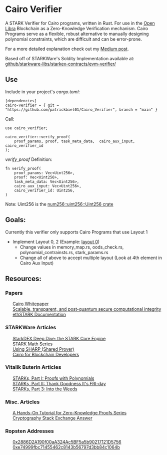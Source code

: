 # Cairo Verifier

A STARK Verifier for Cairo programs, written in Rust. For use in the [Open Libra](https://github.com/OLSF/libra) Blockchain as a Zero-Knowledge Verification mechanism. Cairo Programs serve as a flexible, robust alternative to manually designing polynomial constraints, which are difficult and can be error-prone.

For a more detailed explanation check out my [Medium post](https://medium.com/@patrick.adam.biel/zk-starks-cairo-and-open-libra-a5e5984c82b2).

Based off of STARKWare's Soldity Implementation available at: [github/starkware-libs/starkex-contracts/evm-verifier/](https://github.com/starkware-libs/starkex-contracts/tree/master/evm-verifier)

## Use

Include in your project's *cargo.toml*:
```
[dependencies]
cairo-verifier = { git = "https://github.com/patrickbiel01/Cairo_Verifier", branch = "main" }
```


Call:
```
use cairo_verifier;

cairo_verifier::verify_proof(
	proof_params, proof, task_meta_data,  cairo_aux_input, cairo_verifier_id
);
```

*verify_proof* Definition:
```
fn verify_proof(
    proof_params: Vec<Uint256>,
    proof: Vec<Uint256>,
    task_meta_data: Vec<Uint256>,
    cairo_aux_input: Vec<Uint256>,
    cairo_verifier_id: Uint256,
)
```

Note: Uint256 is the [num256::uint256::Uint256 crate](https://docs.rs/num256/0.1.3/i686-pc-windows-msvc/num256/uint256/struct.Uint256.html)

## Goals:
Currently this verifier only supports Cairo Programs that use Layout 1
 - Implement Layout 0, 2 (Example: [layout 0](https://github.com/starkware-libs/starkex-contracts/tree/master/evm-verifier/solidity/contracts/cpu/layout0))
 	* Change values in memory_map.rs, oods_check.rs, polynomial_contrainsts.rs, stark_params.rs
 	* Change all of above to accept multiple layout (Look at 4th element in Cairo Aux Input)

## Resources:

### Papers
&nbsp;&nbsp;&nbsp;&nbsp;&nbsp;&nbsp;[Cairo Whitepaper](https://eprint.iacr.org/2021/1063)\
&nbsp;&nbsp;&nbsp;&nbsp;&nbsp;&nbsp;[Scalable, transparent, and post-quantum secure computational integrity](https://eprint.iacr.org/2018/046.pdf)\
&nbsp;&nbsp;&nbsp;&nbsp;&nbsp;&nbsp;[ethSTARK Documentation](https://eprint.iacr.org/2021/582.pdf)

### STARKWare Articles 
&nbsp;&nbsp;&nbsp;&nbsp;&nbsp;&nbsp;[StarkDEX Deep Dive: the STARK Core Engine](https://medium.com/starkware/starkdex-deep-dive-the-stark-core-engine-497942d0f0ab)\
&nbsp;&nbsp;&nbsp;&nbsp;&nbsp;&nbsp;[STARK Math Series](https://medium.com/starkware/tagged/stark-math)\
&nbsp;&nbsp;&nbsp;&nbsp;&nbsp;&nbsp;[Using SHARP (Shared Prover)](https://www.cairo-lang.org/docs/sharp.html)\
&nbsp;&nbsp;&nbsp;&nbsp;&nbsp;&nbsp;[Cairo for Blockchain Developers](https://www.cairo-lang.org/cairo-for-blockchain-developers/)

### Vitalik Buterin Articles 
&nbsp;&nbsp;&nbsp;&nbsp;&nbsp;&nbsp;[STARKs, Part I: Proofs with Polynomials](https://vitalik.ca/general/2017/11/09/starks_part_1.html)\
&nbsp;&nbsp;&nbsp;&nbsp;&nbsp;&nbsp;[STARKs, Part II: Thank Goodness It's FRI-day](https://vitalik.ca/general/2017/11/22/starks_part_2.html)\
&nbsp;&nbsp;&nbsp;&nbsp;&nbsp;&nbsp;[STARKs, Part 3: Into the Weeds](https://vitalik.ca/general/2018/07/21/starks_part_3.html)

### Misc. Articles
&nbsp;&nbsp;&nbsp;&nbsp;&nbsp;&nbsp;[A Hands-On Tutorial for Zero-Knowledge Proofs Series](http://www.shirpeled.com/2018/09/a-hands-on-tutorial-for-zero-knowledge.html)\
&nbsp;&nbsp;&nbsp;&nbsp;&nbsp;&nbsp;[Cryptography Stack Exchange Answer](https://crypto.stackexchange.com/questions/56327/what-are-zk-starks)

### Ropsten Addresses
&nbsp;&nbsp;&nbsp;&nbsp;&nbsp;&nbsp;[0x2886D2A190f00aA324Ac5BF5a5b90217121D5756](https://ropsten.etherscan.io/address/0x2886d2a190f00aa324ac5bf5a5b90217121d5756)\
&nbsp;&nbsp;&nbsp;&nbsp;&nbsp;&nbsp;[0xe74999fbc71455462c8143b56797d3bb84c1064b](https://etherscan.io/address/0xe74999fbc71455462c8143b56797d3bb84c1064b)
